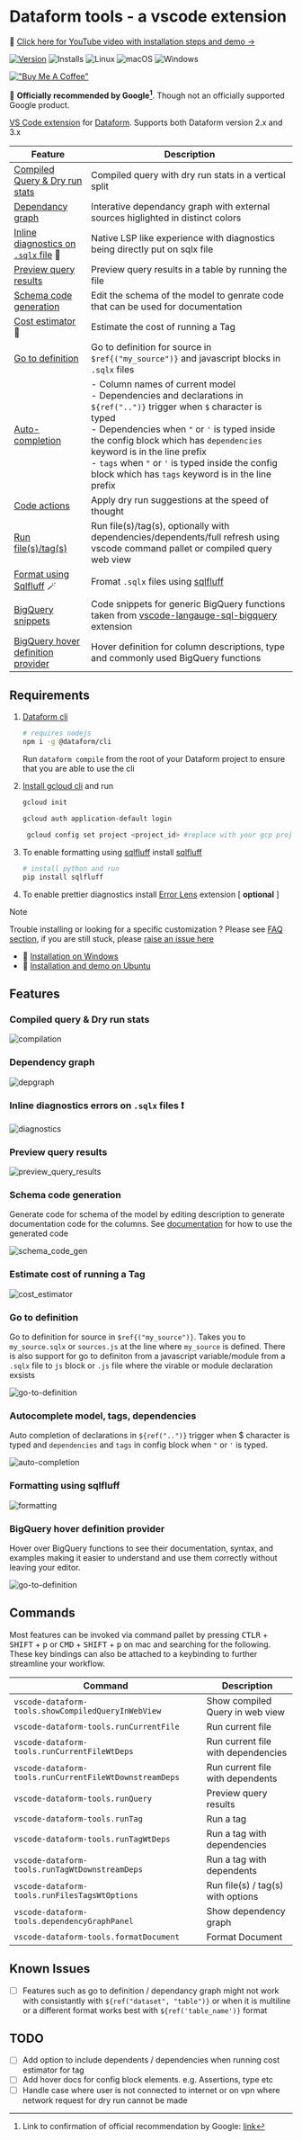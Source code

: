 # Dataform tools - a vscode extension

🎥 [Click here for YouTube video with installation steps and demo →](https://www.youtube.com/watch?v=nb_OFh6YgOc)

[![Version](https://img.shields.io/github/v/release/ashish10alex/vscode-dataform-tools)](https://github.com/ashish10alex/vscode-dataform-tools/releases)
![Installs](https://img.shields.io/vscode-marketplace/i/ashishalex.dataform-lsp-vscode.svg)
![Linux](https://img.shields.io/badge/Linux-supported-success)
![macOS](https://img.shields.io/badge/macOS-supported-success)
![Windows](https://img.shields.io/badge/windows-supported-success)

[!["Buy Me A Coffee"](https://www.buymeacoffee.com/assets/img/custom_images/yellow_img.png)](https://buymeacoffee.com/ashishalexj)

🎉 **Officially recommended by Google[^1]**. Though not an officially supported Google product.

[VS Code extension](https://marketplace.visualstudio.com/items?itemName=ashishalex.dataform-lsp-vscode) for [Dataform](https://github.com/dataform-co/dataform). Supports both Dataform version 2.x and 3.x

| Feature | Description |
|---------|-------------|
| [Compiled Query & Dry run stats](#compilation) | Compiled query with dry run stats in a vertical split |
| [Dependancy graph](#depgraph) | Interative dependancy graph with external sources higlighted in distinct colors |
| [Inline diagnostics on `.sqlx` file](#diagnostics) 🚨 | Native LSP like experience with diagnostics being directly put on sqlx file |
| [Preview query results](#preview_query_results) | Preview query results in a table by running the file |
| [Schema code generation](#schema_code_gen) | Edit the schema of the model to genrate code that can be used for documentation |
| [Cost estimator](#cost_estimator) 💸 | Estimate the cost of running a Tag|
| [Go to definition](#definition) | Go to definition for source in `$ref{("my_source")}` and javascript blocks in `.sqlx` files  |
| [Auto-completion](#autocomplete) | - Column names of current model <br> - Dependencies and declarations in `${ref("..")}` trigger when `$` character is typed <br> - Dependencies when `"` or `'` is typed inside the config block which has `dependencies` keyword is in the line prefix <br> - `tags` when `"` or `'` is typed inside the config block which has `tags` keyword is in the line prefix |
| [Code actions](#codeactions) | Apply dry run suggestions at the speed of thought |
| [Run file(s)/tag(s)](#filetagruns) | Run file(s)/tag(s), optionally with dependencies/dependents/full refresh using vscode command pallet or compiled query web view |
| [Format using Sqlfluff](#formatting) 🪄 | Fromat `.sqlx` files using [sqlfluff](https://github.com/sqlfluff/sqlfluff)|
| [BigQuery snippets](#snippets) | Code snippets for generic BigQuery functions taken from [vscode-langauge-sql-bigquery](https://github.com/shinichi-takii/vscode-language-sql-bigquery) extension |
| [BigQuery hover definition provider](#hover) | Hover definition for column descriptions, type and commonly used BigQuery functions |

## Requirements

1. [Dataform cli](https://cloud.google.com/dataform/docs/use-dataform-cli)

   ```bash
   # requires nodejs
   npm i -g @dataform/cli
   ```

   Run `dataform compile` from the root of your Dataform project to ensure that you are able to use the cli

2. [Install gcloud cli](https://cloud.google.com/sdk/docs/install) and run

   ```bash
   gcloud init
   ```

   ```bash
   gcloud auth application-default login
   ```

   ```bash
    gcloud config set project <project_id> #replace with your gcp project id
   ```

3. To enable formatting using [sqlfluff](https://github.com/sqlfluff/sqlfluff) install [sqlfluff](https://github.com/sqlfluff/sqlfluff)

   ```bash
   # install python and run
   pip install sqlfluff
   ```

4. To enable prettier diagnostics install [Error Lens](https://marketplace.visualstudio.com/items?itemName=usernamehw.errorlens) extension [ **optional** ]

> [!NOTE]
Trouble installing or looking for a specific customization ? Please see [FAQ section](FAQ.md), if you are still stuck, please [raise an issue here](https://github.com/ashish10alex/vscode-dataform-tools/issues)

* 🎥 [Installation on Windows](https://www.youtube.com/watch?v=8AsSwzmzhV4)
* 🎥 [Installation and demo on Ubuntu](https://www.youtube.com/watch?v=nb_OFh6YgOc)

## Features

### <a id="compilation">Compiled query & Dry run stats</a>

![compilation](media/images/compiled_query_preview.png)

### <a id="depgraph">Dependency graph</a>

![depgraph](/media/images/dependancy_tree.png)

### <a id="diagnostics">Inline diagnostics errors on `.sqlx` files ❗</a>

![diagnostics](media/images/diagnostics.png)

### <a id="preview_query_results">Preview query results</a>

![preview_query_results](/media/images/preview_query_results.png)

### <a id="schema_code_gen">Schema code generation</a>

Generate code for schema of the model by editing description to generate documentation code for the columns. See <a href="https://cloud.google.com/dataform/docs/create-tables#reuse-column-documentation-includes">documentation</a> for how to use the generated code

![schema_code_gen](media/images/schema_code_gen.gif)

### <a id="cost_estimator">Estimate cost of running a Tag</a>

![cost_estimator](/media/images/tag_cost_estimator.png)

### <a id="definition">Go to definition</a>

Go to definition for source in `$ref{("my_source")}`. Takes you to `my_source.sqlx` or `sources.js` at the line where `my_source` is defined. There is also support for go to definiton
from a javascript variable/module from a `.sqlx` file to `js` block or `.js` file where the virable or module declaration exsists

![go-to-definition](media/images/go_to_definition.gif)

### <a id="autocomplete">Autocomplete model, tags, dependencies</a>

Auto completion of declarations in `${ref("..")}` trigger when <kdb>$<kdb> character is typed and `dependencies` and `tags` in config block when `"` or `'` is typed.

![auto-completion](media/images/sources_autocompletion.gif)

### <a id="formatting">Formatting using sqlfluff</a>

![formatting](media/images/formatting.gif)

### <a id="hover">BigQuery hover definition provider</a>

Hover over BigQuery functions to see their documentation, syntax, and examples making it easier to understand and use them correctly without leaving your editor.

![go-to-definition](media/images/func_def_on_hover.png)

## Commands

Most features can be invoked via command pallet by pressing <kbd>CTLR</kbd> + <kbd>SHIFT</kbd> + <kbd>p</kbd> or <kbd>CMD</kbd> + <kbd>SHIFT</kbd> + <kbd>p</kbd> on mac and searching for the following. These key bindings can also be attached to a keybinding to
further streamline your workflow.

| Command | Description |
|---------|-------------|
| `vscode-dataform-tools.showCompiledQueryInWebView` | Show compiled Query in web view |
| `vscode-dataform-tools.runCurrentFile` | Run current file |
| `vscode-dataform-tools.runCurrentFileWtDeps` | Run current file with dependencies |
| `vscode-dataform-tools.runCurrentFileWtDownstreamDeps` | Run current file with dependents |
| `vscode-dataform-tools.runQuery` | Preview query results |
| `vscode-dataform-tools.runTag` | Run a tag |
| `vscode-dataform-tools.runTagWtDeps` | Run a tag with dependencies |
| `vscode-dataform-tools.runTagWtDownstreamDeps` | Run a tag with dependents |
| `vscode-dataform-tools.runFilesTagsWtOptions` | Run file(s) / tag(s) with options |
| `vscode-dataform-tools.dependencyGraphPanel` | Show dependency graph |
| `vscode-dataform-tools.formatDocument` | Format Document |

## Known Issues

* [ ] Features such as go to definition / dependancy graph might not work with consistantly with `${ref("dataset", "table")}` or when it is multiline or a different format works best with `${ref('table_name')}` format

## TODO

* [ ] Add option to include dependents / dependencies when running cost estimator for tag
* [ ] Add hover docs for config block elements. e.g. Assertions, type etc
* [ ] Handle case where user is not connected to internet or on vpn where network request for dry run cannot be made

[^1]: Link to confirmation of official recommendation by Google:  [link](https://github.com/dataform-co/dataform/blob/main/vscode/README.md)
